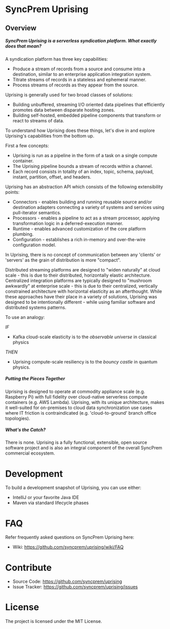 # SyncPrem Uprising

## Overview

##### SyncPrem Uprising is a *serverless syndication platform*. What exactly does that mean?

A syndication platform has three key capabilities:

* Produce a stream of records from a source and consume into a destination, similar to an enterprise application integration system.
* Titrate streams of records in a stateless and ephemeral manner.
* Process streams of records as they appear from the source.

Uprising is generally used for two broad classes of solutions:

* Building unbuffered, streaming I/O oriented data pipelines that efficiently promotes data between disparate hosting zones.
* Building self-hosted, embedded pipeline components that transform or react to streams of data.

To understand how Uprising does these things, let's dive in and explore Uprising's capabilities from the bottom up.

First a few concepts:

* Uprising is run as a pipeline in the form of a task on a single compute container.
* The Uprising pipeline bounds a stream of records within a channel.
* Each record consists in totality of an index, topic, schema, payload, instant, partition, offset, and headers.

Uprising has an abstraction API which consists of the following extensibility points:

* Connectors - enables building and running reusable source and/or destination adapters connecting a variety of systems and services using pull-iterator semantics.
* Processors - enables a pipeline to act as a stream processor, applying transformation logic in a deferred-execution manner.
* Runtime - enables advanced customization of the core platform plumbing.
* Configuration - establishes a rich in-memory and over-the-wire configuration model.

In Uprising, there is no concept of communication between any 'clients' or 'servers' as the grain of distribution is more "compact".

Distributed streaming platforms are designed to "widen naturally" at cloud scale - this is due to their distributed, horizontally elastic architecture.
Centralized integration platforms are typically designed to "mushroom awkwardly" at enterprise scale - this is due to their centralized, vertically constrained architecture with horizontal elasticity as an afterthought.
While these approaches have their place in a variety of solutions, Uprising was designed to be intentionally different - while using familiar software and distributed systems patterns.

To use an analogy:

*IF*

* Kafka cloud-scale elasticity is to the *observable universe* in classical physics

*THEN*

* Uprising compute-scale resiliency is to the *bouncy castle* in quantum physics. 

##### Putting the Pieces Together

Uprising is designed to operate at commodity appliance scale (e.g. Raspberry Pi) with full fidelity over cloud-native serverless compute containers (e.g. AWS Lambda). 
Uprising, with its unique architecture, makes it well-suited for on-premises to cloud data synchronization use cases where IT friction is contraindicated (e.g. 'cloud-to-ground' branch office topologies).

##### What's the Catch?

There is none. Uprising is a fully functional, extensible, open source software project and is also an integral component of the overall SyncPrem commercial ecosystem.

# Development

To build a development snapshot of Uprising, you can use either:

* IntelliJ or your favorite Java IDE
* Maven via standard lifecycle phases

# FAQ

Refer frequently asked questions on SyncPrem Uprising here:

* Wiki: https://github.com/syncprem/uprising/wiki/FAQ

# Contribute

- Source Code: https://github.com/syncprem/uprising
- Issue Tracker: https://github.com/syncprem/uprising/issues

# License

The project is licensed under the MIT License.
